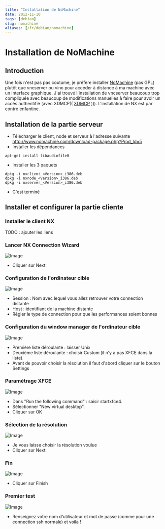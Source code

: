 ```yaml
---
title: "Installation de NoMachine"
date: 2012-11-10
tags: [debian]
slug: nomachine
aliases: [/fr/debian/nomachine]
---
```

# Installation de NoMachine

## Introduction
Une fois n'est pas pas coutume, je préfère installer [NoMachine](http://www.nomachine.com/) (pas GPL) plutôt que vncserver ou vino pour accéder à distance à ma machine avec un interface graphique. J'ai trouvé l'installation de vncserver beaucoup trop compliquée avec beaucoup de modifications manuelles à faire pour avoir un accès authentifié (avec XDMCP(( [XDMCP](http://fr.wikipedia.org/wiki/Special:Search?search=XDMCP) ))). L'installation de NX est par contre enfantine.

## Installation de la partie serveur

*	Télécharger le client, node et serveur à l'adresse suivante http://www.nomachine.com/download-package.php?Prod_Id=5
*	Installer les dépendances

```
apt-get install libaudiofile0
```

*	Installer les 3 paquets

```
dpkg -i nxclient_<Version>_i386.deb 
dpkg -i nxnode_<Version>_i386.deb 
dpkg -i nxserver_<Version>_i386.deb 
```

*	C'est terminé

## Installer et configurer la partie cliente

### Installer le client NX
TODO : ajouter les liens

### Lancer NX Connection Wizard

![Image](/fr/debian/nxclient01.png)

*	Cliquer sur Next

### Configuration de l'ordinateur cible

![Image](/fr/debian/nxclient02.png)

*	Session : Nom avec lequel vous allez retrouver votre connection distante
*	Host : identifiant de la machine distante
*	Régler le type de connection pour que les performances soient bonnes

### Configuration du window manager de l'ordinateur cible

![Image](/fr/debian/nxclient03.png)

*	Première liste déroulante : laisser Unix
*	Deuxième liste déroulante : choisir Custom (il n'y a pas XFCE dans la liste).
*	Avant de pouvoir choisir la résolution il faut d'abord cliquer sur le bouton Settings

### Paramétrage XFCE

![Image](/fr/debian/nxclient04.png)

*	Dans "Run the following command" : saisir startxfce4.
*	Sélectionner "New virtual desktop".
*	Cliquer sur OK

### Sélection de la résolution

![Image](/fr/debian/nxclient05.png)

*	Je vous laisse choisir la résolution voulue
*	Cliquer sur Next

### Fin

![Image](/fr/debian/nxclient06.png)

*	Cliquer sur Finish

### Premier test

![Image](/fr/debian/nxclient07.png)

*	Renseignez votre nom d'utilisateur et mot de passe (comme pour une connection ssh normale) et voila !

